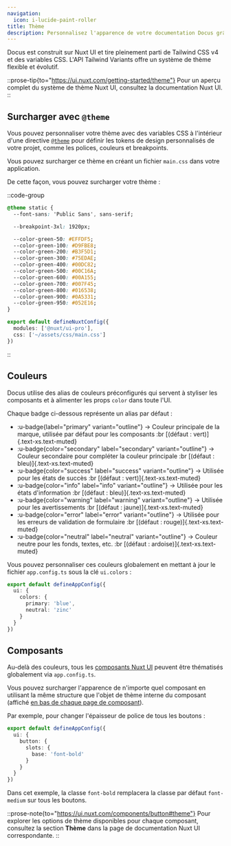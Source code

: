 ```yaml
---
navigation:
  icon: i-lucide-paint-roller
title: Thème
description: Personnalisez l'apparence de votre documentation Docus grâce au système de thème flexible de Nuxt UI.
---
```


Docus est construit sur Nuxt UI et tire pleinement parti de Tailwind CSS v4 et des variables CSS. L'API Tailwind Variants offre un système de thème flexible et évolutif.

::prose-tip{to="https://ui.nuxt.com/getting-started/theme"}
Pour un aperçu complet du système de thème Nuxt UI, consultez la documentation Nuxt UI.
::

## Surcharger avec `@theme`

Vous pouvez personnaliser votre thème avec des variables CSS à l'intérieur d'une directive [`@theme`](https://tailwindcss.com/docs/functions-and-directives#theme-directive) pour définir les tokens de design personnalisés de votre projet, comme les polices, couleurs et breakpoints.

Vous pouvez surcharger ce thème en créant un fichier `main.css` dans votre application.

De cette façon, vous pouvez surcharger votre thème :

::code-group
```css [assets/css/main.css]
@theme static {
  --font-sans: 'Public Sans', sans-serif;

  --breakpoint-3xl: 1920px;

  --color-green-50: #EFFDF5;
  --color-green-100: #D9FBE8;
  --color-green-200: #B3F5D1;
  --color-green-300: #75EDAE;
  --color-green-400: #00DC82;
  --color-green-500: #00C16A;
  --color-green-600: #00A155;
  --color-green-700: #007F45;
  --color-green-800: #016538;
  --color-green-900: #0A5331;
  --color-green-950: #052E16;
}
```

```ts [nuxt.config.ts]
export default defineNuxtConfig({
  modules: ['@nuxt/ui-pro'],
  css: ['~/assets/css/main.css']
})
```
::

## Couleurs

Docus utilise des alias de couleurs préconfigurés qui servent à styliser les composants et à alimenter les props `color` dans toute l'UI.

Chaque badge ci-dessous représente un alias par défaut :

- :u-badge{label="primary" variant="outline"} → Couleur principale de la marque, utilisée par défaut pour les composants :br [(défaut : vert)]{.text-xs.text-muted}
- :u-badge{color="secondary" label="secondary" variant="outline"} → Couleur secondaire pour compléter la couleur principale :br [(défaut : bleu)]{.text-xs.text-muted}
- :u-badge{color="success" label="success" variant="outline"} → Utilisée pour les états de succès :br [(défaut : vert)]{.text-xs.text-muted}
- :u-badge{color="info" label="info" variant="outline"} → Utilisée pour les états d'information :br [(défaut : bleu)]{.text-xs.text-muted}
- :u-badge{color="warning" label="warning" variant="outline"} → Utilisée pour les avertissements :br [(défaut : jaune)]{.text-xs.text-muted}
- :u-badge{color="error" label="error" variant="outline"} → Utilisée pour les erreurs de validation de formulaire :br [(défaut : rouge)]{.text-xs.text-muted}
- :u-badge{color="neutral" label="neutral" variant="outline"} → Couleur neutre pour les fonds, textes, etc. :br [(défaut : ardoise)]{.text-xs.text-muted}

Vous pouvez personnaliser ces couleurs globalement en mettant à jour le fichier `app.config.ts` sous la clé `ui.colors` :

```ts [app.config.ts]
export default defineAppConfig({
  ui: {
    colors: {
      primary: 'blue',
      neutral: 'zinc'
    }
  }
})
```

## Composants

Au-delà des couleurs, tous les [composants Nuxt UI](https://ui.nuxt.com/components) peuvent être thématisés globalement via `app.config.ts`.

Vous pouvez surcharger l'apparence de n'importe quel composant en utilisant la même structure que l'objet de thème interne du composant (affiché [en bas de chaque page de composant](https://ui.nuxt.com/components/card#theme)).

Par exemple, pour changer l'épaisseur de police de tous les boutons :

```ts [app.config.ts]
export default defineAppConfig({
  ui: {
    button: {
      slots: {
        base: 'font-bold'
      }
    }
  }
})
```

Dans cet exemple, la classe `font-bold` remplacera la classe par défaut `font-medium` sur tous les boutons.

::prose-note{to="https://ui.nuxt.com/components/button#theme"}
Pour explorer les options de thème disponibles pour chaque composant, consultez la section **Thème** dans la page de documentation Nuxt UI correspondante.
::

##
